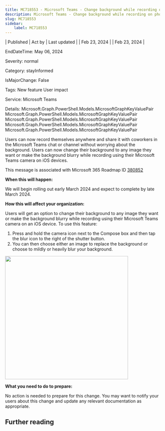 ```yaml
---
title: MC718553 - Microsoft Teams - Change background while recording on phone
description: Microsoft Teams - Change background while recording on phone
slug: MC718553
sidebar:
    label: MC718553
---
```


| Published | Act by | Last updated |
| Feb 23, 2024 |  | Feb 23, 2024 |

EndDateTime: May 06, 2024

Severity: normal

Category: stayInformed

IsMajorChange: False

Tags: New feature User impact

Service: Microsoft Teams

Details: Microsoft.Graph.PowerShell.Models.MicrosoftGraphKeyValuePair Microsoft.Graph.PowerShell.Models.MicrosoftGraphKeyValuePair Microsoft.Graph.PowerShell.Models.MicrosoftGraphKeyValuePair Microsoft.Graph.PowerShell.Models.MicrosoftGraphKeyValuePair Microsoft.Graph.PowerShell.Models.MicrosoftGraphKeyValuePair

<p>Users can now record themselves anywhere and share it with coworkers in the Microsoft Teams chat or channel without worrying about the background. Users can now change their background to any image they want or make the background blurry while recording using their Microsoft Teams camera on iOS devices.</p>
<p>This message is associated with Microsoft 365 Roadmap ID <a href="https://www.microsoft.com/microsoft-365/roadmap?filters=&amp;searchterms=380852" target="_blank">380852</a></p>
<p><b>When this will happen:</b></p><p>We will begin rolling out early March 2024 and expect to complete by late March 2024.</p>

<p><b>How this will affect your organization:</b></p>

<p>Users will get an option to change their background to any image they want or make the background blurry while recording using their Microsoft Teams camera on an iOS device. To use this feature: </p><ol><li>Press and hold the camera icon next to the Compose box and then tap the blur icon to the right of the shutter button. </li><li>You can then choose either an image to replace the background or choose to mildly or heavily blur your background.</li></ol><p><img src="https://img-prod-cms-rt-microsoft-com.akamaized.net/cms/api/am/imageFileData/RW1hr0u?ver=1948" style="width: 400px;"><br></p>
<p><b>What you need to do to prepare:</b></p>
<p>No action is needed to prepare for this change. You may want to notify your users about this change and update any relevant documentation as appropriate.</p>

## Further reading

